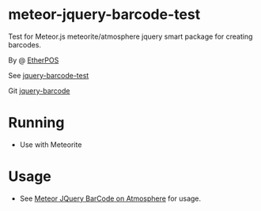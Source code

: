 meteor-jquery-barcode-test
===========================

Test for Meteor.js meteorite/atmosphere jquery smart package for creating barcodes.

By @ [EtherPOS](http://www.etherpos.com/ "EtherPOS")

See [jquery-barcode-test](http://jquery-barcode-test.meteor.com)

Git [jquery-barcode](https://github.com/EtherPOS/meteor-jquery-barcode)

Running
========
* Use with Meteorite

Usage
======
* See [Meteor JQuery BarCode on Atmosphere](https://atmosphere.meteor.com/package/jquery-barcode) for usage.

